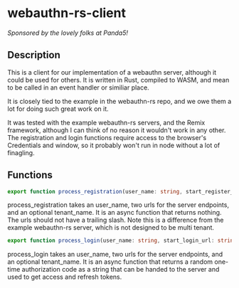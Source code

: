 # webauthn-rs-client

*Sponsored by the lovely folks at Panda5!*

## Description
This is a client for our implementation of a webauthn server, although it could be used for others.
It is written in Rust, compiled to WASM, and mean to be called in an event handler or similiar place.

It is closely tied to the example in the webauthn-rs repo, and we owe them a lot for doing such great
work on it.

It was tested with the example webauthn-rs servers, and the Remix framework, although I can think of no
reason it wouldn't work in any other. The registration and login functions require access to the browser's
Credentials and window, so it probably won't run in node without a lot of finagling.

## Functions
```ts
export function process_registration(user_name: string, start_register_url: string, finish_register_url: string,tenant_name?: string): Promise<void>;
```
process_registration takes an user_name, two urls for the server endpoints, and an optional tenant_name. It is an async function that returns nothing. The urls should not have a trailing slash. Note this is a difference from the example webauthn-rs server, which is not designed
to be multi tenant.

```ts
export function process_login(user_name: string, start_login_url: string, finish_login_url: string, tenant_name?: string): Promise<string>;
```
process_login takes an user_name, two urls for the server endpoints, and an optional tenant_name. It is an async function that returns a random one-time authorization code as a string that can be handed to the server and used to get access and refresh tokens.

